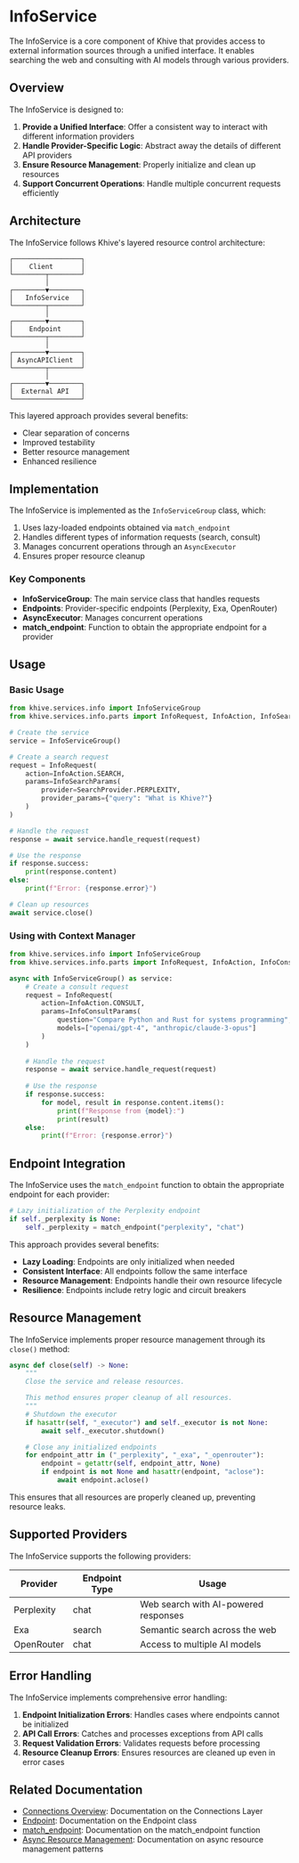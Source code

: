 # InfoService

The InfoService is a core component of Khive that provides access to external information sources through a unified interface. It enables searching the web and consulting with AI models through various providers.

## Overview

The InfoService is designed to:

1. **Provide a Unified Interface**: Offer a consistent way to interact with different information providers
2. **Handle Provider-Specific Logic**: Abstract away the details of different API providers
3. **Ensure Resource Management**: Properly initialize and clean up resources
4. **Support Concurrent Operations**: Handle multiple concurrent requests efficiently

## Architecture

The InfoService follows Khive's layered resource control architecture:

```
┌─────────────────┐
│    Client       │
└────────┬────────┘
         │
┌────────▼────────┐
│   InfoService   │
└────────┬────────┘
         │
┌────────▼────────┐
│    Endpoint     │
└────────┬────────┘
         │
┌────────▼────────┐
│ AsyncAPIClient  │
└────────┬────────┘
         │
┌────────▼────────┐
│  External API   │
└─────────────────┘
```

This layered approach provides several benefits:
- Clear separation of concerns
- Improved testability
- Better resource management
- Enhanced resilience

## Implementation

The InfoService is implemented as the `InfoServiceGroup` class, which:

1. Uses lazy-loaded endpoints obtained via `match_endpoint`
2. Handles different types of information requests (search, consult)
3. Manages concurrent operations through an `AsyncExecutor`
4. Ensures proper resource cleanup

### Key Components

- **InfoServiceGroup**: The main service class that handles requests
- **Endpoints**: Provider-specific endpoints (Perplexity, Exa, OpenRouter)
- **AsyncExecutor**: Manages concurrent operations
- **match_endpoint**: Function to obtain the appropriate endpoint for a provider

## Usage

### Basic Usage

```python
from khive.services.info import InfoServiceGroup
from khive.services.info.parts import InfoRequest, InfoAction, InfoSearchParams, SearchProvider

# Create the service
service = InfoServiceGroup()

# Create a search request
request = InfoRequest(
    action=InfoAction.SEARCH,
    params=InfoSearchParams(
        provider=SearchProvider.PERPLEXITY,
        provider_params={"query": "What is Khive?"}
    )
)

# Handle the request
response = await service.handle_request(request)

# Use the response
if response.success:
    print(response.content)
else:
    print(f"Error: {response.error}")

# Clean up resources
await service.close()
```

### Using with Context Manager

```python
from khive.services.info import InfoServiceGroup
from khive.services.info.parts import InfoRequest, InfoAction, InfoConsultParams

async with InfoServiceGroup() as service:
    # Create a consult request
    request = InfoRequest(
        action=InfoAction.CONSULT,
        params=InfoConsultParams(
            question="Compare Python and Rust for systems programming",
            models=["openai/gpt-4", "anthropic/claude-3-opus"]
        )
    )
    
    # Handle the request
    response = await service.handle_request(request)
    
    # Use the response
    if response.success:
        for model, result in response.content.items():
            print(f"Response from {model}:")
            print(result)
    else:
        print(f"Error: {response.error}")
```

## Endpoint Integration

The InfoService uses the `match_endpoint` function to obtain the appropriate endpoint for each provider:

```python
# Lazy initialization of the Perplexity endpoint
if self._perplexity is None:
    self._perplexity = match_endpoint("perplexity", "chat")
```

This approach provides several benefits:
- **Lazy Loading**: Endpoints are only initialized when needed
- **Consistent Interface**: All endpoints follow the same interface
- **Resource Management**: Endpoints handle their own resource lifecycle
- **Resilience**: Endpoints include retry logic and circuit breakers

## Resource Management

The InfoService implements proper resource management through its `close()` method:

```python
async def close(self) -> None:
    """
    Close the service and release resources.

    This method ensures proper cleanup of all resources.
    """
    # Shutdown the executor
    if hasattr(self, "_executor") and self._executor is not None:
        await self._executor.shutdown()

    # Close any initialized endpoints
    for endpoint_attr in ("_perplexity", "_exa", "_openrouter"):
        endpoint = getattr(self, endpoint_attr, None)
        if endpoint is not None and hasattr(endpoint, "aclose"):
            await endpoint.aclose()
```

This ensures that all resources are properly cleaned up, preventing resource leaks.

## Supported Providers

The InfoService supports the following providers:

| Provider    | Endpoint Type | Usage                                |
|-------------|---------------|--------------------------------------|
| Perplexity  | chat          | Web search with AI-powered responses |
| Exa         | search        | Semantic search across the web       |
| OpenRouter  | chat          | Access to multiple AI models         |

## Error Handling

The InfoService implements comprehensive error handling:

1. **Endpoint Initialization Errors**: Handles cases where endpoints cannot be initialized
2. **API Call Errors**: Catches and processes exceptions from API calls
3. **Request Validation Errors**: Validates requests before processing
4. **Resource Cleanup Errors**: Ensures resources are cleaned up even in error cases

## Related Documentation

- [Connections Overview](../connections/overview.md): Documentation on the Connections Layer
- [Endpoint](../connections/endpoint.md): Documentation on the Endpoint class
- [match_endpoint](../connections/match_endpoint.md): Documentation on the match_endpoint function
- [Async Resource Management](../core-concepts/async_resource_management.md): Documentation on async resource management patterns